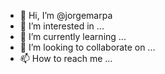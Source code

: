- 👋 Hi, I’m @jorgemarpa
- 👀 I’m interested in ...
- 🌱 I’m currently learning ...
- 💞️ I’m looking to collaborate on ...
- 📫 How to reach me ...

<!---
jorgemarpa/jorgemarpa is a ✨ special ✨ repository because its `README.md` (this file) appears on your GitHub profile.
You can click the Preview link to take a look at your changes.
--->
